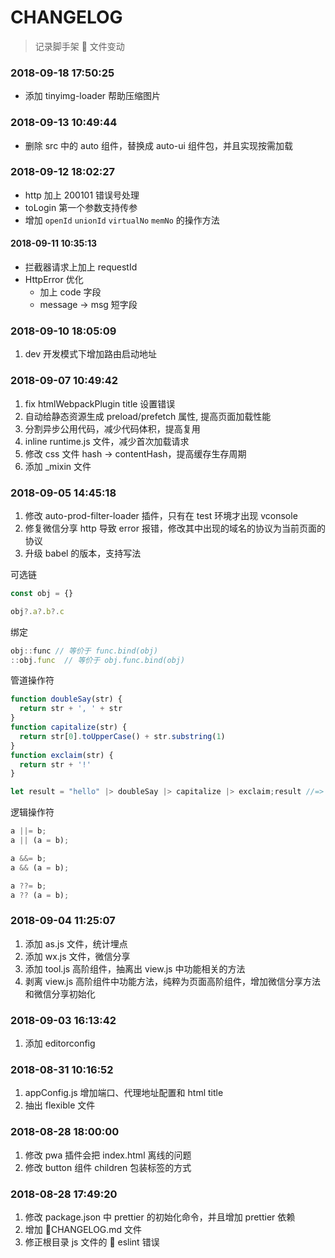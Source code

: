 # CHANGELOG

> 记录脚手架  文件变动

### 2018-09-18 17:50:25
- 添加 tinyimg-loader 帮助压缩图片

### 2018-09-13 10:49:44
- 删除 src 中的 auto 组件，替换成 auto-ui 组件包，并且实现按需加载

### 2018-09-12 18:02:27
- http 加上 200101 错误号处理
- toLogin 第一个参数支持传参
- 增加 `openId` `unionId` `virtualNo` `memNo` 的操作方法

#### 2018-09-11 10:35:13
- 拦截器请求上加上 requestId
- HttpError 优化
  - 加上 code 字段
  - message -> msg 短字段

### 2018-09-10 18:05:09
1. dev 开发模式下增加路由启动地址

### 2018-09-07 10:49:42
1. fix htmlWebpackPlugin title 设置错误
2. 自动给静态资源生成 preload/prefetch 属性, 提高页面加载性能
3. 分割异步公用代码，减少代码体积，提高复用
4. inline runtime.js 文件，减少首次加载请求
5. 修改 css 文件 hash -> contentHash，提高缓存生存周期
6. 添加 _mixin 文件

### 2018-09-05 14:45:18

1. 修改 auto-prod-filter-loader 插件，只有在 test 环境才出现 vconsole
2. 修复微信分享 http 导致 error 报错，修改其中出现的域名的协议为当前页面的协议
3. 升级 babel 的版本，支持写法

可选链

```js
const obj = {}

obj?.a?.b?.c
```

绑定

```js
obj::func // 等价于 func.bind(obj)
::obj.func  // 等价于 obj.func.bind(obj)
```

管道操作符

```js
function doubleSay(str) {
  return str + ', ' + str
}
function capitalize(str) {
  return str[0].toUpperCase() + str.substring(1)
}
function exclaim(str) {
  return str + '!'
}

let result = "hello" |> doubleSay |> capitalize |> exclaim;result //=> "Hello, hello!"
```

逻辑操作符
```js
a ||= b;
a || (a = b);

a &&= b;
a && (a = b);

a ??= b;
a ?? (a = b);
```

### 2018-09-04 11:25:07

1. 添加 as.js 文件，统计埋点
2. 添加 wx.js 文件，微信分享
3. 添加 tool.js 高阶组件，抽离出 view.js 中功能相关的方法
4. 剥离 view.js 高阶组件中功能方法，纯粹为页面高阶组件，增加微信分享方法和微信分享初始化

### 2018-09-03 16:13:42

1. 添加 editorconfig

### 2018-08-31 10:16:52

1. appConfig.js 增加端口、代理地址配置和 html title
2. 抽出 flexible 文件

### 2018-08-28 18:00:00

1. 修改 pwa 插件会把 index.html 离线的问题
2. 修改 button 组件 children 包装标签的方式

### 2018-08-28 17:49:20

1. 修改 package.json 中 prettier 的初始化命令，并且增加 prettier 依赖
2. 增加 CHANGELOG.md 文件
3. 修正根目录 js 文件的  eslint 错误

